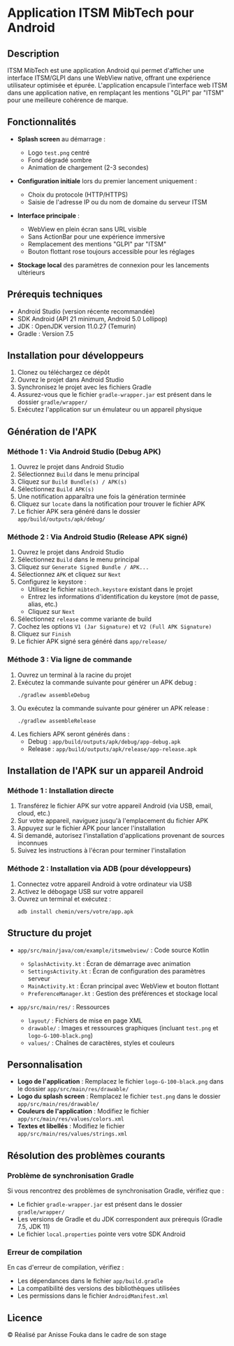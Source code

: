 # Application ITSM MibTech pour Android

## Description

ITSM MibTech est une application Android qui permet d'afficher une interface ITSM/GLPI dans une WebView native, offrant une expérience utilisateur optimisée et épurée. L'application encapsule l'interface web ITSM dans une application native, en remplaçant les mentions "GLPI" par "ITSM" pour une meilleure cohérence de marque.

## Fonctionnalités

- **Splash screen** au démarrage :
  - Logo `test.png` centré
  - Fond dégradé sombre
  - Animation de chargement (2-3 secondes)

- **Configuration initiale** lors du premier lancement uniquement :
  - Choix du protocole (HTTP/HTTPS)
  - Saisie de l'adresse IP ou du nom de domaine du serveur ITSM

- **Interface principale** :
  - WebView en plein écran sans URL visible
  - Sans ActionBar pour une expérience immersive
  - Remplacement des mentions "GLPI" par "ITSM"
  - Bouton flottant rose toujours accessible pour les réglages

- **Stockage local** des paramètres de connexion pour les lancements ultérieurs

## Prérequis techniques

- Android Studio (version récente recommandée)
- SDK Android (API 21 minimum, Android 5.0 Lollipop)
- JDK : OpenJDK version 11.0.27 (Temurin)
- Gradle : Version 7.5

## Installation pour développeurs

1. Clonez ou téléchargez ce dépôt
2. Ouvrez le projet dans Android Studio
3. Synchronisez le projet avec les fichiers Gradle
4. Assurez-vous que le fichier `gradle-wrapper.jar` est présent dans le dossier `gradle/wrapper/`
5. Exécutez l'application sur un émulateur ou un appareil physique

## Génération de l'APK

### Méthode 1 : Via Android Studio (Debug APK)

1. Ouvrez le projet dans Android Studio
2. Sélectionnez `Build` dans le menu principal
3. Cliquez sur `Build Bundle(s) / APK(s)` 
4. Sélectionnez `Build APK(s)`
5. Une notification apparaîtra une fois la génération terminée
6. Cliquez sur `locate` dans la notification pour trouver le fichier APK
7. Le fichier APK sera généré dans le dossier `app/build/outputs/apk/debug/`

### Méthode 2 : Via Android Studio (Release APK signé)

1. Ouvrez le projet dans Android Studio
2. Sélectionnez `Build` dans le menu principal
3. Cliquez sur `Generate Signed Bundle / APK...`
4. Sélectionnez `APK` et cliquez sur `Next`
5. Configurez le keystore :
   - Utilisez le fichier `mibtech.keystore` existant dans le projet
   - Entrez les informations d'identification du keystore (mot de passe, alias, etc.)
   - Cliquez sur `Next`
6. Sélectionnez `release` comme variante de build
7. Cochez les options `V1 (Jar Signature)` et `V2 (Full APK Signature)`
8. Cliquez sur `Finish`
9. Le fichier APK signé sera généré dans `app/release/`

### Méthode 3 : Via ligne de commande

1. Ouvrez un terminal à la racine du projet
2. Exécutez la commande suivante pour générer un APK debug :
   ```
   ./gradlew assembleDebug
   ```
3. Ou exécutez la commande suivante pour générer un APK release :
   ```
   ./gradlew assembleRelease
   ```
4. Les fichiers APK seront générés dans :
   - Debug : `app/build/outputs/apk/debug/app-debug.apk`
   - Release : `app/build/outputs/apk/release/app-release.apk`

## Installation de l'APK sur un appareil Android

### Méthode 1 : Installation directe

1. Transférez le fichier APK sur votre appareil Android (via USB, email, cloud, etc.)
2. Sur votre appareil, naviguez jusqu'à l'emplacement du fichier APK
3. Appuyez sur le fichier APK pour lancer l'installation
4. Si demandé, autorisez l'installation d'applications provenant de sources inconnues
5. Suivez les instructions à l'écran pour terminer l'installation

### Méthode 2 : Installation via ADB (pour développeurs)

1. Connectez votre appareil Android à votre ordinateur via USB
2. Activez le débogage USB sur votre appareil
3. Ouvrez un terminal et exécutez :
   ```
   adb install chemin/vers/votre/app.apk
   ```

## Structure du projet

- `app/src/main/java/com/example/itsmwebview/` : Code source Kotlin
  - `SplashActivity.kt` : Écran de démarrage avec animation
  - `SettingsActivity.kt` : Écran de configuration des paramètres serveur
  - `MainActivity.kt` : Écran principal avec WebView et bouton flottant
  - `PreferenceManager.kt` : Gestion des préférences et stockage local

- `app/src/main/res/` : Ressources
  - `layout/` : Fichiers de mise en page XML
  - `drawable/` : Images et ressources graphiques (incluant `test.png` et `logo-G-100-black.png`)
  - `values/` : Chaînes de caractères, styles et couleurs

## Personnalisation

- **Logo de l'application** : Remplacez le fichier `logo-G-100-black.png` dans le dossier `app/src/main/res/drawable/`
- **Logo du splash screen** : Remplacez le fichier `test.png` dans le dossier `app/src/main/res/drawable/`
- **Couleurs de l'application** : Modifiez le fichier `app/src/main/res/values/colors.xml`
- **Textes et libellés** : Modifiez le fichier `app/src/main/res/values/strings.xml`

## Résolution des problèmes courants

### Problème de synchronisation Gradle

Si vous rencontrez des problèmes de synchronisation Gradle, vérifiez que :
- Le fichier `gradle-wrapper.jar` est présent dans le dossier `gradle/wrapper/`
- Les versions de Gradle et du JDK correspondent aux prérequis (Gradle 7.5, JDK 11)
- Le fichier `local.properties` pointe vers votre SDK Android

### Erreur de compilation

En cas d'erreur de compilation, vérifiez :
- Les dépendances dans le fichier `app/build.gradle`
- La compatibilité des versions des bibliothèques utilisées
- Les permissions dans le fichier `AndroidManifest.xml`

## Licence

© Réalisé par Anisse Fouka dans le cadre de son stage

